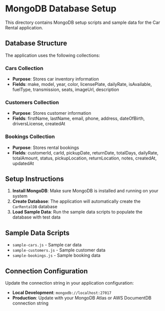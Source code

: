 # MongoDB Database Setup

This directory contains MongoDB setup scripts and sample data for the Car Rental application.

## Database Structure

The application uses the following collections:

### Cars Collection
- **Purpose**: Stores car inventory information
- **Fields**: make, model, year, color, licensePlate, dailyRate, isAvailable, fuelType, transmission, seats, imageUrl, description

### Customers Collection  
- **Purpose**: Stores customer information
- **Fields**: firstName, lastName, email, phone, address, dateOfBirth, driversLicense, createdAt

### Bookings Collection
- **Purpose**: Stores rental bookings
- **Fields**: customerId, carId, pickupDate, returnDate, totalDays, dailyRate, totalAmount, status, pickupLocation, returnLocation, notes, createdAt, updatedAt

## Setup Instructions

1. **Install MongoDB**: Make sure MongoDB is installed and running on your system
2. **Create Database**: The application will automatically create the `CarRentalDB` database
3. **Load Sample Data**: Run the sample data scripts to populate the database with test data

## Sample Data Scripts

- `sample-cars.js` - Sample car data
- `sample-customers.js` - Sample customer data  
- `sample-bookings.js` - Sample booking data

## Connection Configuration

Update the connection string in your application configuration:
- **Local Development**: `mongodb://localhost:27017`
- **Production**: Update with your MongoDB Atlas or AWS DocumentDB connection string
